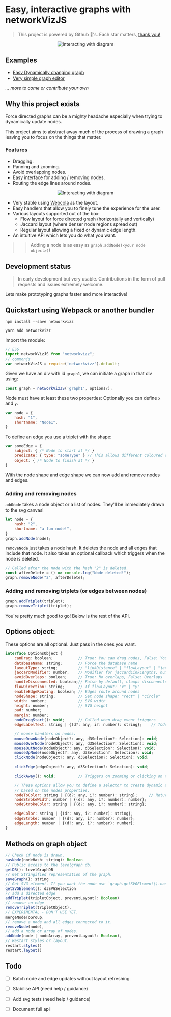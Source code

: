 # Easy, interactive graphs with networkVizJS

> This project is powered by Github 🌟's. Each star matters, [thank you!](https://github.com/SpyR1014/networkVizJS/stargazers)

<p align="center">
<img src="https://media.giphy.com/media/xUA7b6EQrHg94qkynC/giphy.gif" alt="Interacting with diagram">
</p>

## Examples

- [Easy Dynamically changing graph](https://bl.ocks.org/SpyR1014/d82570c509028e6b0a519ef885ab58f0)
- [Very simple graph editor](http://mind-map-prototype.surge.sh/)

_... more to come or contribute your own_

## Why this project exists

Force directed graphs can be a mighty headache especially when trying to dynamically update nodes.

This project aims to abstract away much of the process of drawing a graph leaving you to focus on the
things that matter.

### Features

 - Dragging.
 - Panning and zooming.
 - Avoid overlapping nodes.
 - Easy interface for adding / removing nodes.
 - Routing the edge lines around nodes.

<p align="center">
<img src="https://media.giphy.com/media/xUPGciVhMEBSWGN94c/giphy.gif" alt="Interacting with diagram">
</p>

 - Very stable using [Webcola](http://marvl.infotech.monash.edu/webcola/) as the layout.
 - Easy handlers that allow you to finely tune the experience for the user.
 - Various layouts supported out of the box:
    - Flow layout for force directed graph (horizontally and vertically)
    - Jaccard layout (where denser node regions spread out)
    - Regular layout allowing a fixed or dynamic edge length.
 - An intuitive API which lets you do what you want.


>> Adding a node is as easy as `graph.addNode(<your node object>)`!


## Development status

> In early development but very usable.
> Contributions in the form of pull requests and issues extremely welcome.

Lets make prototyping graphs faster and more interactive!

## Quickstart using Webpack or another bundler

```shell
npm install --save networkvizz

yarn add networkvizz
```

Import the module:

```javascript
// ES6
import networkVizJS from "networkvizz";
// commonjs
var networkVizJS = require('networkvizz').default;
```

Given we have an div with id `graph1`, we can initiate
a graph in that div using:

```javascript
const graph = networkVizJS('graph1', options?);
```

Node must have at least these two properties:
Optionally you can define `x` and `y`.

```javascript
var node = {
    hash: "1",
    shortname: "Node1",
}
```

To define an edge you use a triplet with the shape:

```javascript
var someEdge = {
    subject: { /* Node to start at */ }
    predicate: { type: "someType" } // This allows different coloured edges.
    object: { /* Node to finish at */ }
}
```

With the node shape and edge shape we can now add and remove nodes and edges.

### Adding and removing nodes

`addNode` takes a node object or a list of nodes.
They'll be immediately drawn to the svg canvas!

```javascript
let node = {
    hash: "2",
    shortname: "a fun node!",
}
graph.addNode(node);
```

`removeNode` just takes a node hash.
It deletes the node and all edges that include that node.
It also takes an optional callback which triggers when the node is deleted.

```javascript
// Called after the node with the hash "2" is deleted.
const afterDelete = () => console.log("Node deleted!");
graph.removeNode("2", afterDelete);
```

### Adding and removing triplets (or edges between nodes)

```javascript
graph.addTriplet(triplet);
graph.removeTriplet(triplet);
```

You're pretty much good to go!
Below is the rest of the API.

## Options object:

These options are all optional.
Just pass in the ones you want.

```javascript
interface OptionsObject {
    canDrag: boolean;           // True: You can drag nodes, False: You can't
    databaseName: string;       // Force the database name
    layoutType: string;         // "linkDistance" | "flowLayout" | "jaccardLinkLengths"
    jaccardModifier: number;    // Modifier for jaccardLinkLengths, number between 0 and 1
    avoidOverlaps: boolean;     // True: No overlaps, False: Overlaps
    handleDisconnected: boolean;// False by default, clumps disconnected nodes
    flowDirection: string;      // If flowLayout: "x" | "y"
    enableEdgeRouting: boolean; // Edges route around nodes
    nodeShape: string;          // Set node shape: "rect" | "circle"
    width: number;              // SVG width
    height: number;             // SVG height
    pad: number;
    margin: number;
    nodeDragStart(): void;      // Called when drag event triggers
    edgeLabelText: string | {(d?: any, i?: number): string};    // Todo: EdgeLabels in predicate.

    // mouse handlers on nodes.
    mouseDownNode(nodeObject?: any, d3Selection?: Selection): void;
    mouseOverNode(nodeObject?: any, d3Selection?: Selection): void;
    mouseOutNode(nodeObject?: any, d3Selection?: Selection): void;
    mouseUpNode(nodeObject?: any, d3Selection?: Selection): void;
    clickNode(nodeObject?: any, d3Selection?: Selection): void;

    clickEdge(edgeObject?: any, d3Selection?: Selection): void;
    
    clickAway(): void;          // Triggers on zooming or clicking on the svg canvas.

    // These options allow you to define a selector to create dynamic attributes
    // based on the nodes properties.
    nodeToColor: string | {(d?: any, i?: number): string};     // Return a valid css colour.
    nodeStrokeWidth: number | {(d?: any, i?: number): number};
    nodeStrokeColor: string | {(d?: any, i?: number): string};

    edgeColor: string | {(d?: any, i?: number): string};
    edgeStroke: number | {(d?: any, i?: number): number};
    edgeLength: number | {(d?: any, i?: number): number};
}
```

## Methods on graph object

```javascript
// Check if node is drawn.
hasNode(nodeHash: string): Boolean
// Public access to the levelgraph db.
getDB(): levelGraphDB
// Get Stringified representation of the graph.
saveGraph(): string
// Get SVG element. If you want the node use `graph.getSVGElement().node();`
getSVGElement(): d3SVGSelection
// add a directed edge
addTriplet(tripletObject, preventLayout?: Boolean)
// remove an edge
removeTriplet(tripletObject),
// EXPERIMENTAL - DON'T USE YET.
mergeNodeToGroup,
// remove a node and all edges connected to it.
removeNode(node),
// add a node or array of nodes.
addNode(node | nodeArray, preventLayout?: Boolean),
// Restart styles or layout.
restart.styles()
restart.layout()
```

## Todo

- [ ] Batch node and edge updates without layout refreshing
- [ ] Stabilise API (need help / guidance)
- [ ] Add svg tests (need help / guidance)
- [ ] Document full api


